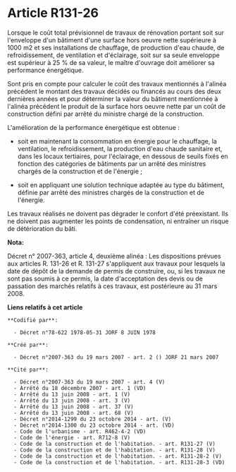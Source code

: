 # Article R131-26

Lorsque le coût total prévisionnel de travaux de rénovation portant soit sur l'enveloppe d'un bâtiment d'une surface hors
oeuvre nette supérieure à 1000 m2 et ses installations de chauffage, de production d'eau chaude, de refroidissement, de
ventilation et d'éclairage, soit sur sa seule enveloppe est supérieur à 25 % de sa valeur, le maître d'ouvrage doit améliorer
sa performance énergétique.

Sont pris en compte pour calculer le coût des travaux mentionnés à l'alinéa précédent le montant des travaux décidés ou
financés au cours des deux dernières années et pour déterminer la valeur du bâtiment mentionnée à l'alinéa précédent le
produit de la surface hors oeuvre nette par un coût de construction défini par arrêté du ministre chargé de la construction.

L'amélioration de la performance énergétique est obtenue :

- soit en maintenant la consommation en énergie pour le chauffage, la ventilation, le refroidissement, la production d'eau
chaude sanitaire et, dans les locaux tertiaires, pour l'éclairage, en dessous de seuils fixés en fonction des catégories de
bâtiments par un arrêté des ministres chargés de la construction et de l'énergie ;

- soit en appliquant une solution technique adaptée au type du bâtiment, définie par arrêté des ministres chargés de la
construction et de l'énergie.

Les travaux réalisés ne doivent pas dégrader le confort d'été préexistant. Ils ne doivent pas augmenter les points de
condensation, ni entraîner un risque de détérioration du bâti.

**Nota:**

Décret n° 2007-363, article 4, deuxième alinéa : Les dispositions prévues aux articles R. 131-26 et R. 131-27 s'appliquent
aux travaux pour lesquels la date de dépôt de la demande de permis de construire, ou, si les travaux ne sont pas soumis à ce
permis, la date d'acceptation des devis ou de passation des marchés relatifs à ces travaux, est postérieure au 31 mars 2008.

**Liens relatifs à cet article**

	**Codifié par**:

	  - Décret n°78-622 1978-05-31 JORF 8 JUIN 1978

	**Créé par**:

	  - Décret n°2007-363 du 19 mars 2007 - art. 2 () JORF 21 mars 2007

	**Cité par**:

	  - Décret n°2007-363 du 19 mars 2007 - art. 4 (V)
	  - Arrêté du 18 décembre 2007 - art. 1 (VD)
	  - Arrêté du 13 juin 2008 - art. 1 (V)
	  - Arrêté du 13 juin 2008 - art. 3 (V)
	  - Arrêté du 13 juin 2008 - art. 37 (V)
	  - Arrêté du 13 juin 2008 - art. 68 (V)
	  - Décret n°2014-1299 du 23 octobre 2014 - art. (V)
	  - Décret n°2014-1300 du 23 octobre 2014 - art. (VD)
	  - Code de l'urbanisme - art. R462-4-2 (VD)
	  - Code de l'énergie - art. R712-8 (V)
	  - Code de la construction et de l'habitation. - art. R131-27 (V)
	  - Code de la construction et de l'habitation. - art. R131-28 (V)
	  - Code de la construction et de l'habitation. - art. R131-28-2 (V)
	  - Code de la construction et de l'habitation. - art. R131-28-3 (VD)
